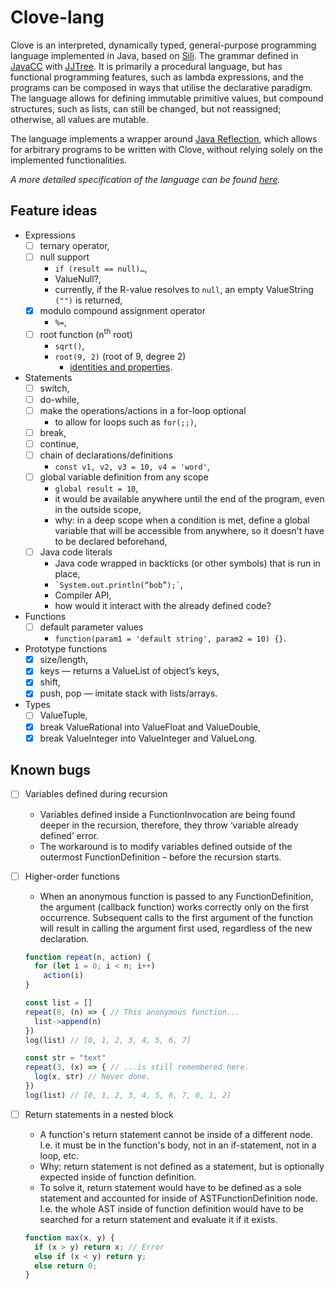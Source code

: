 # Clove-lang

Clove is an interpreted, dynamically typed, general-purpose programming language implemented in Java, based on [Sili](https://github.com/DaveVoorhis/LDI/tree/master/Sili). The grammar defined in [JavaCC](https://javacc.org) with [JJTree](https://javacc.org/jjtree). It is primarily a procedural language, but has functional programming features, such as lambda expressions, and the programs can be composed in ways that utilise the declarative paradigm. The language allows for defining immutable primitive values, but compound structures, such as lists, can still be changed, but not reassigned; otherwise, all values are mutable.

The language implements a wrapper around [Java Reflection](https://www.oracle.com/technetwork/articles/java/javareflection-1536171.html), which allows for arbitrary programs to be written with Clove, without relying solely on the implemented functionalities.

_A more detailed specification of the language can be found [here](https://github.com/amrwc/Clove-lang/tree/master/Clove-lang-spec/Clove-lang.pdf)._

## Feature ideas

- Expressions
  - [ ] ternary operator,
  - [ ] null support
    - `if (result == null)…`,
    - ValueNull?,
    - currently, if the R-value resolves to `null`, an empty ValueString `("")` is returned,
  - [x] modulo compound assignment operator
    - `%=`,
  - [ ] root function (n<sup>th</sup> root)
    - `sqrt()`,
    - `root(9, 2)` (root of 9, degree 2)
      - [identities and properties](https://en.wikipedia.org/wiki/Nth_root#Identities_and_properties).
- Statements
  - [ ] switch,
  - [ ] do-while,
  - [ ] make the operations/actions in a for-loop optional
    - to allow for loops such as `for(;;)`,
  - [ ] break,
  - [ ] continue,
  - [ ] chain of declarations/definitions
    - `const v1, v2, v3 = 10, v4 = 'word'`,
  - [ ] global variable definition from any scope
    - `global result = 10`,
    - it would be available anywhere until the end of the program, even in the outside scope,
    - why: in a deep scope when a condition is met, define a global variable that will be accessible from anywhere, so it doesn't have to be declared beforehand,
  - [ ] Java code literals
    - Java code wrapped in backticks (or other symbols) that is run in place,
    - `` `System.out.println(“bob”);` ``,
    - Compiler API,
    - how would it interact with the already defined code?
- Functions
  - [ ] default parameter values
    - `function(param1 = 'default string', param2 = 10) {}`.
- Prototype functions
  - [x] size/length,
  - [x] keys
        — returns a ValueList of object’s keys,
  - [x] shift,
  - [x] push, pop
        — imitate stack with lists/arrays.
- Types
  - [ ] ValueTuple,
  - [x] break ValueRational into ValueFloat and ValueDouble,
  - [x] break ValueInteger into ValueInteger and ValueLong.

## Known bugs

- [ ] Variables defined during recursion
  - Variables defined inside a FunctionInvocation are being found deeper in the recursion, therefore, they throw ‘variable already defined’ error.
  - The workaround is to modify variables defined outside of the outermost FunctionDefinition – before the recursion starts.
- [ ] Higher-order functions

  - When an anonymous function is passed to any FunctionDefinition, the argument (callback function) works correctly only on the first occurrence. Subsequent calls to the first argument of the function will result in calling the argument first used, regardless of the new declaration.

  ```JavaScript
  function repeat(n, action) {
    for (let i = 0; i < n; i++)
      action(i)
  }

  const list = []
  repeat(8, (n) => { // This anonymous function...
    list->append(n)
  })
  log(list) // [0, 1, 2, 3, 4, 5, 6, 7]

  const str = "text"
  repeat(3, (x) => { // ...is still remembered here.
    log(x, str) // Never done.
  })
  log(list) // [0, 1, 2, 3, 4, 5, 6, 7, 0, 1, 2]
  ```

- [ ] Return statements in a nested block
  - A function's return statement cannot be inside of a different node. I.e. it must be in the function's body, not in an if-statement, not in a loop, etc.
  - Why: return statement is not defined as a statement, but is optionally expected inside of function definition.
  - To solve it, return statement would have to be defined as a sole statement and accounted for inside of ASTFunctionDefinition node. I.e. the whole AST inside of function definition would have to be searched for a return statement and evaluate it if it exists.
  ```JavaScript
  function max(x, y) {
    if (x > y) return x; // Error
    else if (x < y) return y;
    else return 0;
  }
  ```
